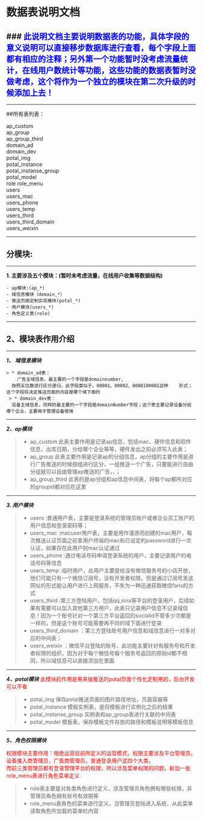 # 数据表说明文档

###<font color="blue"> 此说明文档主要说明数据表的功能，具体字段的意义说明可以直接移步数据库进行查看，每个字段上面都有相应的注释；另外第一个功能暂时没考虑流量统计，在线用户数统计等功能，这些功能的数据表暂时没做考虑，这个将作为一个独立的模块在第二次升级的时候添加上去！</font>
----------


----------


##所有表列表：
>
ap_custom  
ap_group  
ap_group_third  
domain_ad  
domain_dev  
potal_img  
potal_instance  
potal_instanse_group  
potal_model  
role
role_menu  
users  
users_mac  
users_phone  
users_temp  
users_third  
users_third_domain  
users_weixin

 


----------

## 分模块:


----------

 **1. 主要涉及五个模块：(暂时未考虑流量，在线用户收集等数据结构)**   

    - ap模块:(ap_*)  
    - 域信息模块（domain_*）
    - 推送页面定制实现模块(potal_*)
    - 用户模块(users_*)
    - 角色定义表(role)


----------

## 2、模块表作用介绍


----------


 ***1、 域信息模块***
>
    > * domain_ad表：
        广告主域信息，最主要的一个字段是domainnumber,
      按照五位数进行区分递归，此字段类似于，00001、00002、0000100001这种    形式；这个字段将决定推送页面的内容是哪个域下面的
     > * domain_dev表：
      设备主域信息，同样的最主要的一个字段是domainNumber字段；这个表主要记录设备分给哪个企业，主要用于管理设备使用
 
 


----------


***2、ap模块***
>

 > *  ap_custom 
        此表主要作用是记录ap信息，包括mac、硬件信息和软件信息，出库日期，分给哪个企业等等，硬件发出之前必须写入此表；
 > *  ap_group
       此表主要作用是记录ap的分组信息，ap分组的主要作用是进行广告推送的时候按组进行区分，一组推送一个广告，只要能进行自由分组就可以自由管理ap推送的广告，、；
 > *  ap_group_third 
        此表的是ap分组和ap信息中间表，将每个ap都所对应的groupid都对应在这里


----------


 ***3. 用户模块***
> * users
     :普通用户表，主要是登录系统的管理员账户或者企业员工账户的用户信息和登录密码等；
> * users_mac 
    :macuser用户表，主要是用作漫游而创建的mac用户，每次推送认证页面之前拿用户终端的mac和已设定的password进行一次认证，如果存在此用户则mac认证通过
> * users_phone 
    :通过电话号码申请登录系统的用户，主要记录用户的电话号码等信息
> * users_temp 
    :临时用户，此用户主要是给没有微信服务号的小店开放，他们可能只有一个微信订阅号，没有开发者权限，但是通过订阅号发送网址的形式能让用户进行上网服务，不失为一种迅速获取微信fans的方式
> * users_third 
    :第三方登陆用户，包括qq,sina等平台的登录用户，后续如果有需要可以加入其他第三方用户，此表只记录用户信息不记录域信息！因为一个账号针对一个第三方平台返回的socialid不管多少次都是一样的，但是这个账号可能需要再不同的域下面进行登录
> * users_third_domain 
    ：第三方登陆账号用户信息和域信息进行一对多对应的中间表；
> * users_weixin
    ：微信平台登陆的账号，此功能主要针对有服务号和开发者权限的组织，因为对于每个微信号每个服务号返回的原始id都不相同，所以域信息可以直接添加在里面
    


----------
***4、potal模块***
<font color="red">此模块的作用是用来做推送的potal页面个性化定制用的，后台开发可以不看</font>
> * potal_img
    保存potal推送页面的图片路径地址，页面容器等
> * potal_instance 
    模板实例表，是将模板进行实例化之后的结果
> * potal_instanse_group 
    实例表和ap_group表进行关联的中间表
> * potal_model 
    模板表，保存模板文件存放的路径和模板说明等模板信息  

----------
***5、角色权限模块***  

 <font color="red">权限模块主要作用：根绝运营目前所定义的运营模式，权限主要涉及平台管理员，设备接入商管理员，广告商管理员，普通登录用户这四个大类，  
	而前三类管理员都有登录管理平台的权限，所以涉及菜单权限的问题，新加一张role_menu表进行角色菜单定义</font>
> * role表主要是对各类角色进行定义，涉及管理员角色拥有哪些权限，非管理员角色拥有账号有效期等
> * role_menu表角色的菜单进行定义，当管理员登陆进入系统，从此菜单读取角色所加载的菜单栏内容